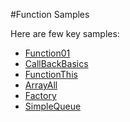 #Function Samples

Here are few key samples: 

- [Function01](https://github.com/charliecalvert/JsObjects/tree/master/JavaScript/Functions/Function01)
- [CallBackBasics](https://github.com/charliecalvert/JsObjects/tree/master/JavaScript/Functions)
- [FunctionThis](https://github.com/charliecalvert/JsObjects/tree/master/JavaScript/Functions)
- [ArrayAll](https://github.com/charliecalvert/JsObjects/tree/master/JavaScript/Syntax/ArrayAll)
- [Factory](https://github.com/charliecalvert/JsObjects/tree/master/JavaScript/Design/FactorySimple01)
- [SimpleQueue](https://github.com/charliecalvert/JsObjects/tree/master/JavaScript/Design/SimpleQueue)
